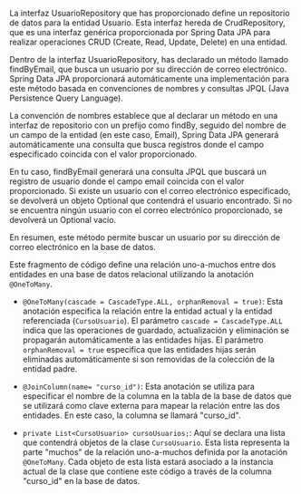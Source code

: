La interfaz UsuarioRepository que has proporcionado define un repositorio de datos para la entidad Usuario. Esta interfaz hereda de CrudRepository, que es una interfaz genérica proporcionada por Spring Data JPA para realizar operaciones CRUD (Create, Read, Update, Delete) en una entidad.

Dentro de la interfaz UsuarioRepository, has declarado un método llamado findByEmail, que busca un usuario por su dirección de correo electrónico. Spring Data JPA proporcionará automáticamente una implementación para este método basada en convenciones de nombres y consultas JPQL (Java Persistence Query Language).

La convención de nombres establece que al declarar un método en una interfaz de repositorio con un prefijo como findBy, seguido del nombre de un campo de la entidad (en este caso, Email), Spring Data JPA generará automáticamente una consulta que busca registros donde el campo especificado coincida con el valor proporcionado.

En tu caso, findByEmail generará una consulta JPQL que buscará un registro de usuario donde el campo email coincida con el valor proporcionado. Si existe un usuario con el correo electrónico especificado, se devolverá un objeto Optional<Usuario> que contendrá el usuario encontrado. Si no se encuentra ningún usuario con el correo electrónico proporcionado, se devolverá un Optional vacío.

En resumen, este método permite buscar un usuario por su dirección de correo electrónico en la base de datos.

Este fragmento de código define una relación uno-a-muchos entre dos entidades en una base de datos relacional utilizando la anotación `@OneToMany`.

- `@OneToMany(cascade = CascadeType.ALL, orphanRemoval = true)`: Esta anotación especifica la relación entre la entidad actual y la entidad referenciada (`CursoUsuario`). El parámetro `cascade = CascadeType.ALL` indica que las operaciones de guardado, actualización y eliminación se propagarán automáticamente a las entidades hijas. El parámetro `orphanRemoval = true` especifica que las entidades hijas serán eliminadas automáticamente si son removidas de la colección de la entidad padre.

- `@JoinColumn(name= "curso_id")`: Esta anotación se utiliza para especificar el nombre de la columna en la tabla de la base de datos que se utilizará como clave externa para mapear la relación entre las dos entidades. En este caso, la columna se llamará "curso_id".

- `private List<CursoUsuario> cursoUsuarios;`: Aquí se declara una lista que contendrá objetos de la clase `CursoUsuario`. Esta lista representa la parte "muchos" de la relación uno-a-muchos definida por la anotación `@OneToMany`. Cada objeto de esta lista estará asociado a la instancia actual de la clase que contiene este código a través de la columna "curso_id" en la base de datos.


